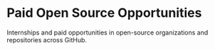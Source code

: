 # Paid Open Source Opportunities
Internships and paid opportunities in open-source organizations and repositories across GitHub.
